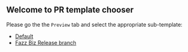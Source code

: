 ## Welcome to PR template chooser
Please go the the `Preview` tab and select the appropriate sub-template:

* [Default](?expand=1&template=default.md)
* [Fazz Biz Release branch](?expand=1&template=release.md)
